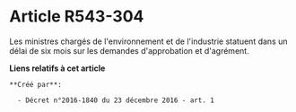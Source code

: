 # Article R543-304

Les  ministres chargés de l'environnement et de l'industrie statuent dans un  délai de six mois sur les demandes
d'approbation et d'agrément.

**Liens relatifs à cet article**

	**Créé par**:

	  - Décret n°2016-1840 du 23 décembre 2016 - art. 1
